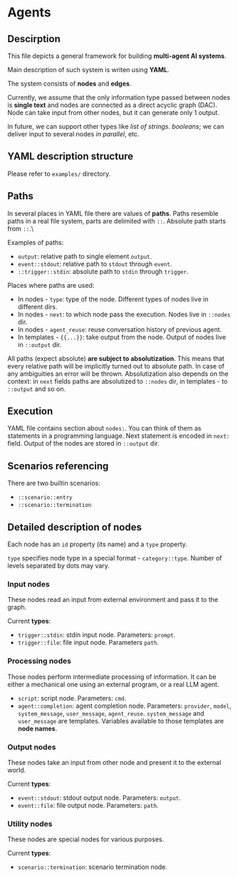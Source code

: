# Agents

## Descirption

This file depicts a general framework for building **multi-agent AI systems**.

Main description of such system is writen using **YAML**.

The system consists of **nodes** and **edges**.

Currently, we assume that the only information type passed between nodes is **single text** and nodes are connected as a direct acyclic graph (DAC). Node can take input from other nodes, but it can generate only 1 output.

In future, we can support other types like *list of strings*. *booleans*; we can deliver input to several nodes *in parallel*, etc.

## YAML description structure

Please refer to `examples/` directory.

## Paths

In several places in YAML file there are values of **paths**. Paths resemble paths in a real file system, parts are delimited with `::`. Absolute path starts from `::`.\

Examples of paths:

- `output`: relative path to single element `output`.
- `event::stdout`: relative path to `stdout` through `event`.
- `::trigger::stdin`: absolute path to `stdin` through `trigger`.

Places where paths are used:

- In nodes - `type`: type of the node. Different types of nodes live in different dirs.
- In nodes - `next`: to which node pass the execution. Nodes live in `::nodes` dir.
- In nodes - `agent_reuse`: reuse conversation history of previous agent.
- In templates - `{{...}}`: take output from the node. Output of nodes live in `::output` dir.

All paths (expect absolute) **are subject to absolutization**. This means that every relative path will be implicitly turned out to absolute path. In case of any ambiguities an error will be thrown. Absolutization also depends on the context: in `next` fields paths are absolutized to `::nodes` dir, in templates - to `::output` and so on.

## Execution

YAML file contains section about `nodes:`. You can think of them as statements in a programming language. Next statement is encoded in `next:` field. Output of the nodes are stored in `::output` dir.

## Scenarios referencing

There are two builtin scenarios:

- `::scenario::entry`
- `::scenario::termination`

## Detailed description of nodes

Each node has an `id` property (its name) and a `type` property.

`type` specifies node type in a special format - `category::type`. Number of levels separated by dots may vary.

### Input nodes

These nodes read an input from external environment and pass it to the graph.

Current **types**:

- `trigger::stdin`: stdin input node.
  Parameters: `prompt`.
- `trigger::file`: file input node. 
  Parameters `path`.

### Processing nodes

Those nodes perform intermediate processing of information. It can be either a mechanical one using an external program, or a real LLM agent.

- `script`: script node.
  Parameters: `cmd`.
- `agent::completion`: agent completion node.
  Parameters: `provider`, `model`, `system_message`, `user_message`, `agent_reuse`.
  `system_message` and `user_message` are templates. Variables available to those templates are **node names**.

### Output nodes

These nodes take an input from other node and present it to the external world.

Current **types**:

- `event::stdout`: stdout output node.
  Parameters: `output`.
- `event::file`: file output node.
  Parameters: `path`.

### Utility nodes

These nodes are special nodes for various purposes.

Current **types**:

- `scenario::termination`: scenario termination node.
